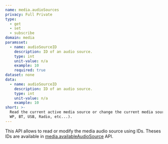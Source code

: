 ```yaml
---
name: media.audioSources
privacy: Full Private
type:
  - get
  - set
  - subscribe
domain: media
paramsset:
  - name: audioSourceID
    description: ID of an audio source.
    type: int
    unit-value: n/a
    example: 10
    required: true
dataset: none
data:
  - name: audioSourceID
    description: ID of an audio source.
    type: int
    unit-value: n/a
    example: 10
short: >-
  Read the current active media source or change the current media source (to
  WP, BT, USB, Radio, etc...).
---
```


This API allows to read or modify the media audio source using IDs.
Theses IDs are available in [media.availableAudioSource](#get-media-availableaudiosources) API.
